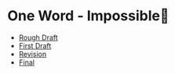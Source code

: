 # One Word - Impossible🤔

- [Rough Draft](rough-draft.md)
- [First Draft](first-draft.md)
- [Revision](revision.md)
- [Final](final.md)

